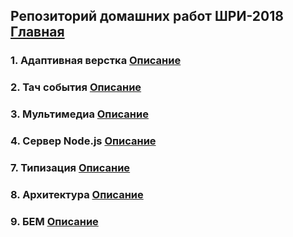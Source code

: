 ## Репозиторий домашних работ ШРИ-2018 [Главная](https://pomkaize.github.io/shri-homework/)
### 1. Адаптивная верстка [Описание](https://github.com/Pomkaize/shri-homework/tree/master/docs/homework-1)
### 2. Тач события [Описание](https://github.com/Pomkaize/shri-homework/tree/master/docs/homework-2)
### 3. Мультимедиа [Описание](https://github.com/Pomkaize/shri-homework/tree/master/docs/homework-3)
### 4. Сервер Node.js [Описание](https://github.com/Pomkaize/shri-homework/tree/master/docs/homework-4)
### 7. Типизация [Описание](https://github.com/Pomkaize/shri-homework/tree/master/docs/homework-7)
### 8. Архитектура [Описание](https://github.com/Pomkaize/shri-homework/tree/master/docs/homework-8)
### 9. БЕМ [Описание](https://github.com/Pomkaize/shri-homework/tree/master/docs/homework-9)